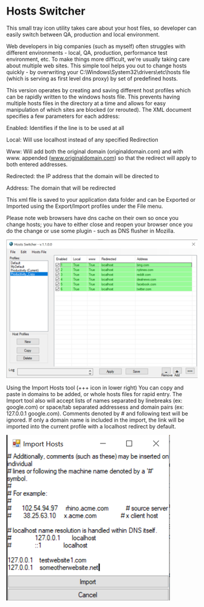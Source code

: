 # Hosts Switcher
This small tray icon utility takes care about your host files, so developer can easily switch between QA, production and local environment.

Web developers in big companies (such as myself) often struggles with different environments - local, QA, production, performance test environment, etc. To make things more difficult, we're usually taking care about multiple web sites. This simple tool helps you out to change hosts quickly - by overwriting your C:\Windows\System32\drivers\etc\hosts file (which is serving as first level dns proxy) by set of predefined hosts.

This version operates by creating and saving different host profiles which can be rapidly written to the windows hosts file. This prevents having multiple hosts files in the directory at a time and allows for easy manipulation of which sites are blocked (or rerouted). The XML document specifies a few parameters for each address: 

Enabled: Identifies if the line is to be used at all

Local: Will use localhost instead of any specified Redirection

Www: Will add both the original domain (originaldomain.com) and with www. appended (www.originaldomain.com) so that the redirect will apply to both entered addresses.

Redirected: the IP address that the domain will be directed to

Address: The domain that will be redirected
  

This xml file is saved to your application data folder and can be Exported or Imported using the Export/Import profiles under the File menu.

Please note web browsers have dns cache on their own so once you change hosts; you have to either close and reopen your browser once you do the change or use some plugin - such as DNS flusher in Mozilla.

![Hosts Switcher Screenshot](/hosts-switcher.png)

Using the Import Hosts tool (+++ icon in lower right) You can copy and paste in domains to be added, or whole hosts files for rapid entry. The Import tool also will accept lists of names separated by linebreaks (ex: google.com) or space/tab separated addressess and domain pairs (ex: 127.0.0.1  google.com). Comments denoted by # and following text will be ignored. If only a domain name is included in the import, the link will be imported into the current profile with a localhost redirect by default.

![Hosts Import Tool](/ImportHosts-Example.png)

